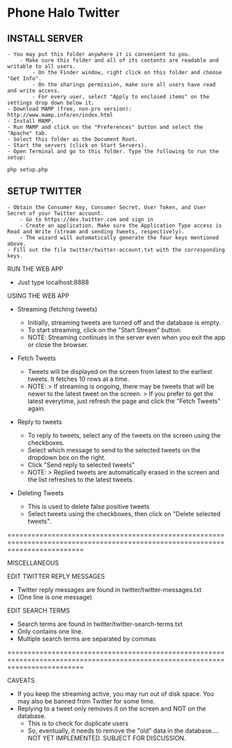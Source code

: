 Phone Halo Twitter
==================


INSTALL SERVER
--------------

	- You may put this folder anywhere it is convenient to you.
    	- Make sure this folder and all of its contents are readable and writable to all users.
        	- On the Finder window, right click on this folder and choose "Get Info".
        	- On the sharings permission, make sure all users have read and write access.
        	- For every user, select "Apply to enclosed items" on the settings drop down below it.
	- Download MAMP (free, non-pro version): http://www.mamp.info/en/index.html
	- Install MAMP.
	- Run MAMP and click on the "Preferences" button and select the "Apache" tab.
	- Select this folder as the Document Root.
	- Start the servers (click on Start Servers).
	- Open Terminal and go to this folder. Type the following to run the setup:
```sh        
php setup.php
```

SETUP TWITTER
-------------

	- Obtain the Consumer Key, Consumer Secret, User Token, and User Secret of your Twitter account.
    	- Go to https://dev.twitter.com and sign in
    	- Create an application. Make sure the Application Type access is Read and Write (stream and sending tweets, respectively). 
    	- The wizard will automatically generate the four keys mentioned above.
	- Fill out the file twitter/twitter-account.txt with the corresponding keys.



RUN THE WEB APP
* Just type localhost:8888



USING THE WEB APP

* Streaming (fetching tweets)
    - Initially, streaming tweets are turned off and the database is empty.
    - To start streaming, click on the "Start Stream" button.
    - NOTE: Streaming continues in the server even when you exit the app or close the browser.

* Fetch Tweets
    - Tweets will be displayed on the screen from latest to the earliest tweets. It fetches 10 rows at a time.
    - NOTE:     > If streaming is ongoing, there may be tweets that will be newer to the latest tweet on the screen. 
                > If you prefer to get the latest everytime, just refresh the page and click the "Fetch Tweets" again.
                
* Reply to tweets
    - To reply to tweets, select any of the tweets on the screen using the checkboxes.
    - Select which message to send to the selected tweets on the dropdown box on the right.
    - Click "Send reply to selected tweets"
    - NOTE:     > Replied tweets are automatically erased in the screen and the list refreshes to the latest tweets.
    
* Deleting Tweets
    - This is used to delete false positive tweets
    - Select tweets using the checkboxes, then click on "Delete selected tweets".
    
===============================================================================================================================

MISCELLANEOUS


EDIT TWITTER REPLY MESSAGES
- Twitter reply messages are found in twitter/twitter-messages.txt
- (One line is one message)


EDIT SEARCH TERMS
- Search terms are found in twitter/twitter-search-terms.txt
- Only contains one line. 
- Multiple search terms are separated by commas

===============================================================================================================================


CAVEATS

* If you keep the streaming active, you may run out of disk space. You may also be banned from Twitter for some time.
* Replying to a tweet only removes it on the screen and NOT on the database. 
    - This is to check for duplicate users
    - So, eventually, it needs to remove the "old" data in the database.... NOT YET IMPLEMENTED. SUBJECT FOR DISCUSSION.
